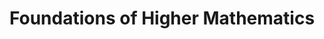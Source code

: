 ---
layout: page
title: Foundations of Higher Mathematics
description: I was a Teaching Assistant for this course at William & Mary.
img: assets/img/1.jpg
importance: 3
category: 2013
---